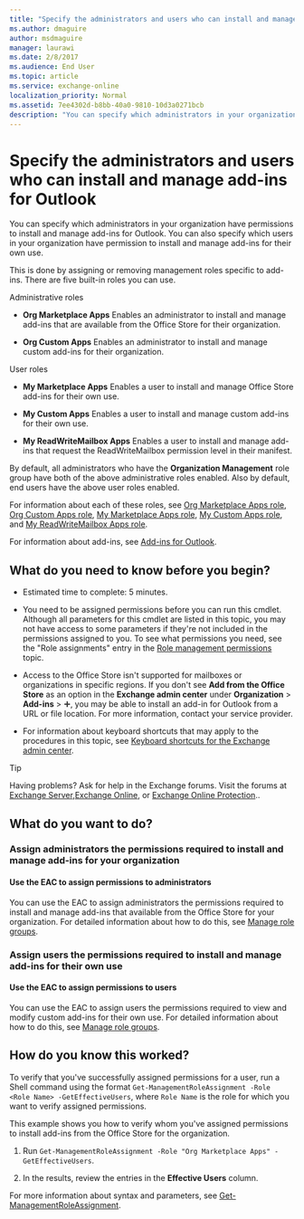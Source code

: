 ```yaml
---
title: "Specify the administrators and users who can install and manage add-ins for Outlook"
ms.author: dmaguire
author: msdmaguire
manager: laurawi
ms.date: 2/8/2017
ms.audience: End User
ms.topic: article
ms.service: exchange-online
localization_priority: Normal
ms.assetid: 7ee4302d-b8bb-40a0-9810-10d3a0271bcb
description: "You can specify which administrators in your organization have permissions to install and manage add-ins for Outlook. You can also specify which users in your organization have permission to install and manage add-ins for their own use."
---
```


# Specify the administrators and users who can install and manage add-ins for Outlook

You can specify which administrators in your organization have permissions to install and manage add-ins for Outlook. You can also specify which users in your organization have permission to install and manage add-ins for their own use. 
  
This is done by assigning or removing management roles specific to add-ins. There are five built-in roles you can use.
  
Administrative roles
  
- **Org Marketplace Apps** Enables an administrator to install and manage add-ins that are available from the Office Store for their organization. 
    
- **Org Custom Apps** Enables an administrator to install and manage custom add-ins for their organization. 
    
User roles
  
- **My Marketplace Apps** Enables a user to install and manage Office Store add-ins for their own use. 
    
- **My Custom Apps** Enables a user to install and manage custom add-ins for their own use. 
    
- **My ReadWriteMailbox Apps** Enables a user to install and manage add-ins that request the ReadWriteMailbox permission level in their manifest. 
    
By default, all administrators who have the **Organization Management** role group have both of the above administrative roles enabled. Also by default, end users have the above user roles enabled. 
  
For information about each of these roles, see [Org Marketplace Apps role](https://technet.microsoft.com/library/137ee328-0bad-4911-a7bf-82da7678f246.aspx), [Org Custom Apps role](https://technet.microsoft.com/library/ab2aac13-f783-43e6-a369-75cce1d4943f.aspx), [My Marketplace Apps role](https://technet.microsoft.com/library/5c208d2d-8f76-46a7-9d2e-7c616f21ee67.aspx), [My Custom Apps role](https://technet.microsoft.com/library/aa0321b3-2ec0-4694-875b-7a93d3d99089.aspx), and [My ReadWriteMailbox Apps role](https://technet.microsoft.com/library/febb73fb-3a0b-4c67-b53b-9566d7c32cd2.aspx).
  
For information about add-ins, see [Add-ins for Outlook](add-ins-for-outlook.md).
  
## What do you need to know before you begin?

- Estimated time to complete: 5 minutes.
    
- You need to be assigned permissions before you can run this cmdlet. Although all parameters for this cmdlet are listed in this topic, you may not have access to some parameters if they're not included in the permissions assigned to you. To see what permissions you need, see the "Role assignments" entry in the [Role management permissions](https://technet.microsoft.com/library/cb9591c4-fbb3-4199-8007-6bbfdfd5a2e9.aspx) topic. 
    
- Access to the Office Store isn't supported for mailboxes or organizations in specific regions. If you don't see **Add from the Office Store** as an option in the **Exchange admin center** under **Organization** \> **Add-ins** \> ![Add Icon](../../media/ITPro_EAC_AddIcon.gif), you may be able to install an add-in for Outlook from a URL or file location. For more information, contact your service provider.
    
- For information about keyboard shortcuts that may apply to the procedures in this topic, see [Keyboard shortcuts for the Exchange admin center](../../accessibility/keyboard-shortcuts-in-admin-center.md).
    
> [!TIP]
> Having problems? Ask for help in the Exchange forums. Visit the forums at [Exchange Server](https://go.microsoft.com/fwlink/p/?linkId=60612),[Exchange Online](https://go.microsoft.com/fwlink/p/?linkId=267542), or [Exchange Online Protection](https://go.microsoft.com/fwlink/p/?linkId=285351).. 
  
## What do you want to do?

### Assign administrators the permissions required to install and manage add-ins for your organization

#### Use the EAC to assign permissions to administrators

You can use the EAC to assign administrators the permissions required to install and manage add-ins that available from the Office Store for your organization. For detailed information about how to do this, see [Manage role groups](https://technet.microsoft.com/library/ab9b7a3b-bf67-4ba1-bde5-8e6ac174b82c.aspx).
  
### Assign users the permissions required to install and manage add-ins for their own use

#### Use the EAC to assign permissions to users

You can use the EAC to assign users the permissions required to view and modify custom add-ins for their own use. For detailed information about how to do this, see [Manage role groups](https://technet.microsoft.com/library/ab9b7a3b-bf67-4ba1-bde5-8e6ac174b82c.aspx). 
  
## How do you know this worked?

To verify that you've successfully assigned permissions for a user, run a Shell command using the format  `Get-ManagementRoleAssignment -Role <Role Name> -GetEffectiveUsers`, where  `Role Name` is the role for which you want to verify assigned permissions. 
  
This example shows you how to verify whom you've assigned permissions to install add-ins from the Office Store for the organization.
  
1. Run  `Get-ManagementRoleAssignment -Role "Org Marketplace Apps" -GetEffectiveUsers`.
    
2. In the results, review the entries in the **Effective Users** column. 
    
For more information about syntax and parameters, see [Get-ManagementRoleAssignment](https://technet.microsoft.com/library/a3a6ee46-061b-444a-8639-43a416309445.aspx).
  

